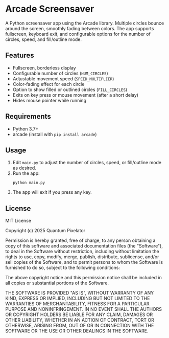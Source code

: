 # Arcade Screensaver

A Python screensaver app using the Arcade library. Multiple circles bounce around the screen, smoothly fading between colors. The app supports fullscreen, keyboard exit, and configurable options for the number of circles, speed, and fill/outline mode.

## Features
- Fullscreen, borderless display
- Configurable number of circles (`NUM_CIRCLES`)
- Adjustable movement speed (`SPEED_MULTIPLIER`)
- Color-fading effect for each circle
- Option to show filled or outlined circles (`FILL_CIRCLES`)
- Exits on key press or mouse movement (after a short delay)
- Hides mouse pointer while running

## Requirements
- Python 3.7+
- arcade (install with `pip install arcade`)

## Usage
1. Edit `main.py` to adjust the number of circles, speed, or fill/outline mode as desired.
2. Run the app:
   ```
   python main.py
   ```
3. The app will exit if you press any key.

## License

MIT License

Copyright (c) 2025 Quantum Pixelator

Permission is hereby granted, free of charge, to any person obtaining a copy
of this software and associated documentation files (the "Software"), to deal
in the Software without restriction, including without limitation the rights
to use, copy, modify, merge, publish, distribute, sublicense, and/or sell
copies of the Software, and to permit persons to whom the Software is
furnished to do so, subject to the following conditions:

The above copyright notice and this permission notice shall be included in all
copies or substantial portions of the Software.

THE SOFTWARE IS PROVIDED "AS IS", WITHOUT WARRANTY OF ANY KIND, EXPRESS OR
IMPLIED, INCLUDING BUT NOT LIMITED TO THE WARRANTIES OF MERCHANTABILITY,
FITNESS FOR A PARTICULAR PURPOSE AND NONINFRINGEMENT. IN NO EVENT SHALL THE
AUTHORS OR COPYRIGHT HOLDERS BE LIABLE FOR ANY CLAIM, DAMAGES OR OTHER
LIABILITY, WHETHER IN AN ACTION OF CONTRACT, TORT OR OTHERWISE, ARISING FROM,
OUT OF OR IN CONNECTION WITH THE SOFTWARE OR THE USE OR OTHER DEALINGS IN THE
SOFTWARE.
